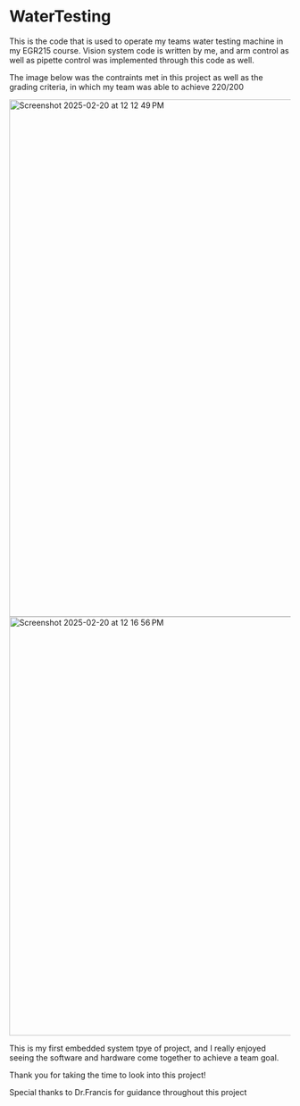 # WaterTesting
This is the code that is used to operate my teams water testing machine in my EGR215 course. Vision system code is written by me, and arm control as well as pipette control was implemented through this code as well. 

The image below was the contraints met in this project as well as the grading criteria, in which my team was able to achieve 220/200  

<img width="927" alt="Screenshot 2025-02-20 at 12 12 49 PM" src="https://github.com/user-attachments/assets/b570e36b-fde2-4d94-b813-d8ac26a2abf8" />

<img width="751" alt="Screenshot 2025-02-20 at 12 16 56 PM" src="https://github.com/user-attachments/assets/fedd9e4f-583a-494a-a240-5a5299f28328" />

This is my first embedded system tpye of project, and I really enjoyed seeing the software and hardware come together to achieve a team goal.

Thank you for taking the time to look into this project!

Special thanks to Dr.Francis for guidance throughout this project
